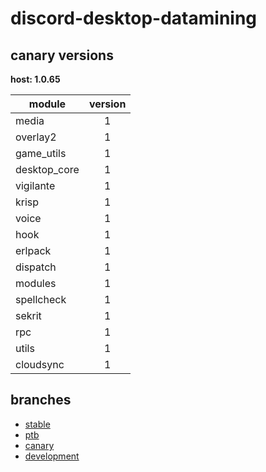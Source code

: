 # discord-desktop-datamining

## canary versions

**host: 1.0.65**

| module | version |
| ------ | :-----: |
| media | 1 |
| overlay2 | 1 |
| game_utils | 1 |
| desktop_core | 1 |
| vigilante | 1 |
| krisp | 1 |
| voice | 1 |
| hook | 1 |
| erlpack | 1 |
| dispatch | 1 |
| modules | 1 |
| spellcheck | 1 |
| sekrit | 1 |
| rpc | 1 |
| utils | 1 |
| cloudsync | 1 |

## branches

- [stable](https://github.com/OpenAsar/discord-desktop-datamining/tree/stable)
- [ptb](https://github.com/OpenAsar/discord-desktop-datamining/tree/ptb)
- [canary](https://github.com/OpenAsar/discord-desktop-datamining/tree/canary)
- [development](https://github.com/OpenAsar/discord-desktop-datamining/tree/development)